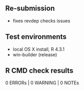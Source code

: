 ## Re-submission

* fixes revdep checks issues

## Test environments

* local OS X install, R 4.3.1
* win-builder (release)

## R CMD check results

0 ERRORs | 0 WARNING | 0 NOTEs
